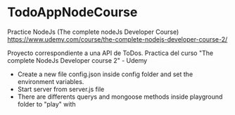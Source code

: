 # TodoAppNodeCourse

Practice NodeJs (The complete nodeJs Developer Course)
https://www.udemy.com/course/the-complete-nodejs-developer-course-2/

Proyecto correspondiente a una API de ToDos. Practica del curso "The complete NodeJs Developer course 2" - Udemy

- Create a new file config.json inside config folder and set the environment variables.
- Start server from server.js file
- There are differents querys and mongoose methods inside playground folder to "play" with
